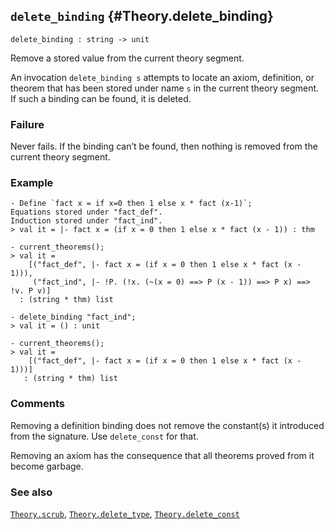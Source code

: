 ## `delete_binding` {#Theory.delete_binding}


```
delete_binding : string -> unit
```



Remove a stored value from the current theory segment.


An invocation `delete_binding s` attempts to locate an axiom, definition,
or theorem that has been stored under name `s` in the current theory segment.
If such a binding can be found, it is deleted.

### Failure

Never fails. If the binding can’t be found, then nothing is removed
from the current theory segment.

### Example

    
    - Define `fact x = if x=0 then 1 else x * fact (x-1)`;
    Equations stored under "fact_def".
    Induction stored under "fact_ind".
    > val it = |- fact x = (if x = 0 then 1 else x * fact (x - 1)) : thm
    
    - current_theorems();
    > val it =
        [("fact_def", |- fact x = (if x = 0 then 1 else x * fact (x - 1))),
         ("fact_ind", |- !P. (!x. (~(x = 0) ==> P (x - 1)) ==> P x) ==> !v. P v)]
      : (string * thm) list
    
    - delete_binding "fact_ind";
    > val it = () : unit
    
    - current_theorems();
    > val it =
        [("fact_def", |- fact x = (if x = 0 then 1 else x * fact (x - 1)))]
       : (string * thm) list
    

### Comments

Removing a definition binding does not remove the constant(s) it introduced
from the signature. Use `delete_const` for that.

Removing an axiom has the consequence that all theorems proved from it
become garbage.

### See also

[`Theory.scrub`](#Theory.scrub), [`Theory.delete_type`](#Theory.delete_type), [`Theory.delete_const`](#Theory.delete_const)

